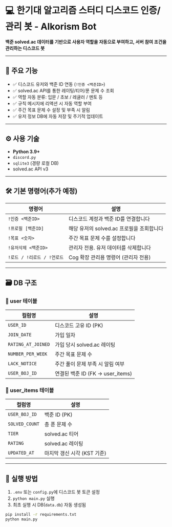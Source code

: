 # 💻 한기대 알고리즘 스터디 디스코드 인증/관리 봇 - Alkorism Bot

**백준 solved.ac 데이터를 기반으로 사용자 역할을 자동으로 부여하고, 서버 참여 조건을 관리하는 디스코드 봇**

---

## 📌 주요 기능

- ✅ 디스코드 유저와 백준 ID 연동 (`!인증 <백준ID>`)
- ✅ solved.ac API를 통한 레이팅/티어/푼 문제 수 조회
- ✅ 역할 자동 분류: 입문 / 초보 / 레귤러 / 멘토 등
- ✅ 규칙 메시지에 리액션 시 자동 역할 부여
- ✅ 주간 목표 문제 수 설정 및 부족 시 알림
- ✅ 유저 정보 DB에 자동 저장 및 주기적 업데이트

---

## ⚙️ 사용 기술

- **Python 3.9+**
- `discord.py`
- `sqlite3` (경량 로컬 DB)
- solved.ac API v3

---

## 🛠 기본 명령어(추가 예정)

| 명령어 | 설명 |
|--------|------|
| `!인증 <백준ID>` | 디스코드 계정과 백준 ID를 연결합니다 |
| `!프로필 [백준ID]` | 해당 유저의 solved.ac 프로필을 조회합니다 |
| `!목표 <숫자>` | 주간 목표 문제 수를 설정합니다 |
| `!유저삭제 <백준ID>` | 관리자 전용. 유저 데이터를 삭제합니다 |
| `!로드 / !리로드 / !언로드` | Cog 확장 관리용 명령어 (관리자 전용) |

---

## 🗃 DB 구조

### 📍 user 테이블
| 컬럼명 | 설명 |
|--------|------|
| `USER_ID` | 디스코드 고유 ID (PK) |
| `JOIN_DATE` | 가입 일자 |
| `RATING_AT_JOINED` | 가입 당시 solved.ac 레이팅 |
| `NUMBER_PER_WEEK` | 주간 목표 문제 수 |
| `LACK_NOTICE` | 주간 풀이 문제 부족 시 알림 여부 |
| `USER_BOJ_ID` | 연결된 백준 ID (FK → user_items) |

### 📍 user_items 테이블
| 컬럼명 | 설명 |
|--------|------|
| `USER_BOJ_ID` | 백준 ID (PK) |
| `SOLVED_COUNT` | 총 푼 문제 수 |
| `TIER` | solved.ac 티어 |
| `RATING` | solved.ac 레이팅 |
| `UPDATED_AT` | 마지막 갱신 시각 (KST 기준) |

---

## 🚀 실행 방법

1. `.env` 또는 `config.py`에 디스코드 봇 토큰 설정
2. `python main.py` 실행
3. 최초 실행 시 DB(`data.db`) 자동 생성됨

```bash
pip install -r requirements.txt
python main.py
```
